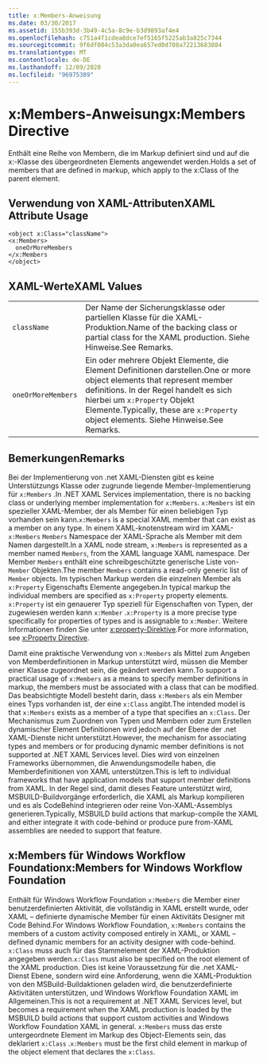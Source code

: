 ```yaml
---
title: x:Members-Anweisung
ms.date: 03/30/2017
ms.assetid: 155b393d-3b49-4c5a-8c9e-b3d9893af4e4
ms.openlocfilehash: c751a4f1cdea8dce7ef5165f5225ab3a825c7344
ms.sourcegitcommit: 9f6df084c53a3da0ea657ed0d708a72213683084
ms.translationtype: MT
ms.contentlocale: de-DE
ms.lasthandoff: 12/09/2020
ms.locfileid: "96975389"
---
```

# <a name="xmembers-directive"></a><span data-ttu-id="ccc72-102">x:Members-Anweisung</span><span class="sxs-lookup"><span data-stu-id="ccc72-102">x:Members Directive</span></span>
<span data-ttu-id="ccc72-103">Enthält eine Reihe von Membern, die im Markup definiert sind und auf die x:-Klasse des übergeordneten Elements angewendet werden.</span><span class="sxs-lookup"><span data-stu-id="ccc72-103">Holds a set of members that are defined in markup, which apply to the x:Class of the parent element.</span></span>

## <a name="xaml-attribute-usage"></a><span data-ttu-id="ccc72-104">Verwendung von XAML-Attributen</span><span class="sxs-lookup"><span data-stu-id="ccc72-104">XAML Attribute Usage</span></span>

```xaml
<object x:Class="className">
<x:Members>
  oneOrMoreMembers
</x:Members
</object>
```

## <a name="xaml-values"></a><span data-ttu-id="ccc72-105">XAML-Werte</span><span class="sxs-lookup"><span data-stu-id="ccc72-105">XAML Values</span></span>

|||
|-|-|
|`className`|<span data-ttu-id="ccc72-106">Der Name der Sicherungsklasse oder partiellen Klasse für die XAML-Produktion.</span><span class="sxs-lookup"><span data-stu-id="ccc72-106">Name of the backing class or partial class for the XAML production.</span></span> <span data-ttu-id="ccc72-107">Siehe Hinweise.</span><span class="sxs-lookup"><span data-stu-id="ccc72-107">See Remarks.</span></span>|
|`oneOrMoreMembers`|<span data-ttu-id="ccc72-108">Ein oder mehrere Objekt Elemente, die Element Definitionen darstellen.</span><span class="sxs-lookup"><span data-stu-id="ccc72-108">One or more object elements that represent member definitions.</span></span> <span data-ttu-id="ccc72-109">In der Regel handelt es sich hierbei um `x:Property` Objekt Elemente.</span><span class="sxs-lookup"><span data-stu-id="ccc72-109">Typically, these are `x:Property` object elements.</span></span> <span data-ttu-id="ccc72-110">Siehe Hinweise.</span><span class="sxs-lookup"><span data-stu-id="ccc72-110">See Remarks.</span></span>|

## <a name="remarks"></a><span data-ttu-id="ccc72-111">Bemerkungen</span><span class="sxs-lookup"><span data-stu-id="ccc72-111">Remarks</span></span>

<span data-ttu-id="ccc72-112">Bei der Implementierung von .net XAML-Diensten gibt es keine Unterstützungs Klasse oder zugrunde liegende Member-Implementierung für `x:Members` .</span><span class="sxs-lookup"><span data-stu-id="ccc72-112">In .NET XAML Services implementation, there is no backing class or underlying member implementation for `x:Members`.</span></span> <span data-ttu-id="ccc72-113">`x:Members` ist ein spezieller XAML-Member, der als Member für einen beliebigen Typ vorhanden sein kann.</span><span class="sxs-lookup"><span data-stu-id="ccc72-113">`x:Members` is a special XAML member that can exist as a member on any type.</span></span> <span data-ttu-id="ccc72-114">In einem XAML-knotenstream wird im XAML- `x:Members` `Members` Namespace der XAML-Sprache als Member mit dem Namen dargestellt.</span><span class="sxs-lookup"><span data-stu-id="ccc72-114">In a XAML node stream, `x:Members` is represented as a member named `Members`, from the XAML language XAML namespace.</span></span> <span data-ttu-id="ccc72-115">Der Member `Members` enthält eine schreibgeschützte generische Liste von- `Member` Objekten.</span><span class="sxs-lookup"><span data-stu-id="ccc72-115">The member `Members` contains a read-only generic list of `Member` objects.</span></span> <span data-ttu-id="ccc72-116">Im typischen Markup werden die einzelnen Member als `x:Property` Eigenschafts Elemente angegeben.</span><span class="sxs-lookup"><span data-stu-id="ccc72-116">In typical markup the individual members are specified as `x:Property` property elements.</span></span> <span data-ttu-id="ccc72-117">`x:Property` ist ein genauerer Typ speziell für Eigenschaften von Typen, der zugewiesen werden kann `x:Member` .</span><span class="sxs-lookup"><span data-stu-id="ccc72-117">`x:Property` is a more precise type specifically for properties of types and is assignable to `x:Member`.</span></span> <span data-ttu-id="ccc72-118">Weitere Informationen finden Sie unter [x:property-Direktive](xproperty-directive.md).</span><span class="sxs-lookup"><span data-stu-id="ccc72-118">For more information, see [x:Property Directive](xproperty-directive.md).</span></span>

<span data-ttu-id="ccc72-119">Damit eine praktische Verwendung von `x:Members` als Mittel zum Angeben von Memberdefinitionen in Markup unterstützt wird, müssen die Member einer Klasse zugeordnet sein, die geändert werden kann.</span><span class="sxs-lookup"><span data-stu-id="ccc72-119">To support a practical usage of `x:Members` as a means to specify member definitions in markup, the members must be associated with a class that can be modified.</span></span> <span data-ttu-id="ccc72-120">Das beabsichtigte Modell besteht darin, dass `x:Members` als ein Member eines Typs vorhanden ist, der eine `x:Class` angibt.</span><span class="sxs-lookup"><span data-stu-id="ccc72-120">The intended model is that `x:Members` exists as a member of a type that specifies an `x:Class`.</span></span> <span data-ttu-id="ccc72-121">Der Mechanismus zum Zuordnen von Typen und Membern oder zum Erstellen dynamischer Element Definitionen wird jedoch auf der Ebene der .net XAML-Dienste nicht unterstützt.</span><span class="sxs-lookup"><span data-stu-id="ccc72-121">However, the mechanism for associating types and members or for producing dynamic member definitions is not supported at .NET XAML Services level.</span></span> <span data-ttu-id="ccc72-122">Dies wird von einzelnen Frameworks übernommen, die Anwendungsmodelle haben, die Memberdefinitionen von XAML unterstützen.</span><span class="sxs-lookup"><span data-stu-id="ccc72-122">This is left to individual frameworks that have application models that support member definitions from XAML.</span></span> <span data-ttu-id="ccc72-123">In der Regel sind, damit dieses Feature unterstützt wird, MSBUILD-Buildvorgänge erforderlich, die XAML als Markup kompilieren und es als CodeBehind integrieren oder reine Von-XAML-Assemblys generieren.</span><span class="sxs-lookup"><span data-stu-id="ccc72-123">Typically, MSBUILD build actions that markup-compile the XAML and either integrate it with code-behind or produce pure from-XAML assemblies are needed to support that feature.</span></span>

## <a name="xmembers-for-windows-workflow-foundation"></a><span data-ttu-id="ccc72-124">x:Members für Windows Workflow Foundation</span><span class="sxs-lookup"><span data-stu-id="ccc72-124">x:Members for Windows Workflow Foundation</span></span>

<span data-ttu-id="ccc72-125">Enthält für Windows Workflow Foundation `x:Members` die Member einer benutzerdefinierten Aktivität, die vollständig in XAML erstellt wurde, oder XAML – definierte dynamische Member für einen Aktivitäts Designer mit Code Behind.</span><span class="sxs-lookup"><span data-stu-id="ccc72-125">For Windows Workflow Foundation, `x:Members` contains the members of a custom activity composed entirely in XAML, or XAML –defined dynamic members for an activity designer with code-behind.</span></span> <span data-ttu-id="ccc72-126">`x:Class` muss auch für das Stammelement der XAML-Produktion angegeben werden.</span><span class="sxs-lookup"><span data-stu-id="ccc72-126">`x:Class` must also be specified on the root element of the XAML production.</span></span> <span data-ttu-id="ccc72-127">Dies ist keine Voraussetzung für die .net XAML-Dienst Ebene, sondern wird eine Anforderung, wenn die XAML-Produktion von den MSBuild-Buildaktionen geladen wird, die benutzerdefinierte Aktivitäten unterstützen, und Windows Workflow Foundation XAML im Allgemeinen.</span><span class="sxs-lookup"><span data-stu-id="ccc72-127">This is not a requirement at .NET XAML Services level, but becomes a requirement when the XAML production is loaded by the MSBUILD build actions that support custom activities and Windows Workflow Foundation XAML in general.</span></span> <span data-ttu-id="ccc72-128">`x:Members` muss das erste untergeordnete Element im Markup des Object-Elements sein, das deklariert `x:Class` .</span><span class="sxs-lookup"><span data-stu-id="ccc72-128">`x:Members` must be the first child element in markup of the object element that declares the `x:Class`.</span></span>
